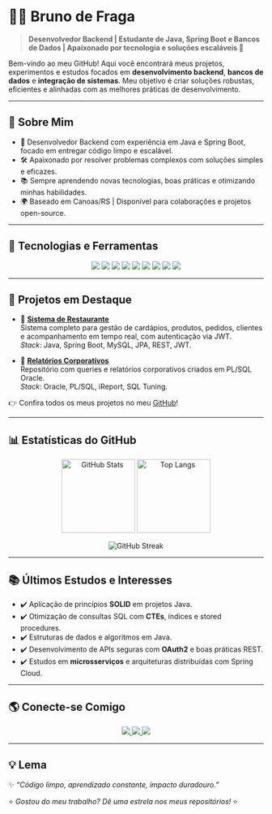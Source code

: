 # 👨‍💻 Bruno de Fraga  

> **Desenvolvedor Backend | Estudante de Java, Spring Boot e Bancos de Dados | Apaixonado por tecnologia e soluções escaláveis 🚀**

Bem-vindo ao meu GitHub! Aqui você encontrará meus projetos, experimentos e estudos focados em **desenvolvimento backend**, **bancos de dados** e **integração de sistemas**. Meu objetivo é criar soluções robustas, eficientes e alinhadas com as melhores práticas de desenvolvimento.

---

## 🌟 Sobre Mim
- 💼 Desenvolvedor Backend com experiência em Java e Spring Boot, focado em entregar código limpo e escalável.
- 🛠 Apaixonado por resolver problemas complexos com soluções simples e eficazes.
- 📚 Sempre aprendendo novas tecnologias, boas práticas e otimizando minhas habilidades.
- 🌍 Baseado em Canoas/RS | Disponível para colaborações e projetos open-source.

---

## 🚀 Tecnologias e Ferramentas
<div align="center">
  <img src="https://img.shields.io/badge/Java-ED8B00?style=for-the-badge&logo=openjdk&logoColor=white"/>
  <img src="https://img.shields.io/badge/Spring%20Boot-6DB33F?style=for-the-badge&logo=springboot&logoColor=white"/>
  <img src="https://img.shields.io/badge/MySQL-005C84?style=for-the-badge&logo=mysql&logoColor=white"/>
  <img src="https://img.shields.io/badge/Oracle-F80000?style=for-the-badge&logo=oracle&logoColor=white"/>
  <img src="https://img.shields.io/badge/PL%2FSQL-336791?style=for-the-badge&logo=databricks&logoColor=white"/>
  <img src="https://img.shields.io/badge/Git-F05032?style=for-the-badge&logo=git&logoColor=white"/>
  <img src="https://img.shields.io/badge/Linux-FCC624?style=for-the-badge&logo=linux&logoColor=black"/>
  <img src="https://img.shields.io/badge/Docker-2496ED?style=for-the-badge&logo=docker&logoColor=white"/>
  <img src="https://img.shields.io/badge/Postman-FF6C37?style=for-the-badge&logo=postman&logoColor=white"/>
</div>

---

## 📌 Projetos em Destaque
- 🔹 [**Sistema de Restaurante**](https://github.com/brunofdev/sistema-restaurante-api)  
  Sistema completo para gestão de cardápios, produtos, pedidos, clientes e acompanhamento em tempo real, com autenticação via JWT.  
  *Stack*: Java, Spring Boot, MySQL, JPA, REST, JWT.  

- 🔹 [**Relatórios Corporativos**](https://github.com/brunofdev/PL-SQL---Trabalhos-Feitos)  
  Repositório com queries e relatórios corporativos criados em PL/SQL Oracle.  
  *Stack*: Oracle, PL/SQL, iReport, SQL Tuning.  

👉 Confira todos os meus projetos no meu [GitHub](https://github.com/brunofdev)!

---

## 📊 Estatísticas do GitHub
<p align="center">
  <img src="https://github-readme-stats-sigma-five.vercel.app/api?username=brunofdev&show_icons=true&theme=tokyonight&hide_border=true" alt="GitHub Stats" height="145"/>
  <img src="https://github-readme-stats-sigma-five.vercel.app/api/top-langs/?username=brunofdev&layout=compact&theme=tokyonight&hide_border=true" alt="Top Langs" height="145"/>
</p>

<p align="center">
  <img src="https://streak-stats.demolab.com?user=brunofdev&theme=tokyonight&hide_border=true" alt="GitHub Streak"/>
</p>

---

## 📚 Últimos Estudos e Interesses
- ✔️ Aplicação de princípios **SOLID** em projetos Java.  
- ✔️ Otimização de consultas SQL com **CTEs**, índices e stored procedures.  
- ✔️ Estruturas de dados e algoritmos em Java.  
- ✔️ Desenvolvimento de APIs seguras com **OAuth2** e boas práticas REST.  
- ✔️ Estudos em **microsserviços** e arquiteturas distribuídas com Spring Cloud.  

---

## 🌎 Conecte-se Comigo
<div align="center">
  <a href="https://www.linkedin.com/in/bruno-de-fraga-b430aa161/">
    <img src="https://img.shields.io/badge/LinkedIn-0A66C2?style=for-the-badge&logo=linkedin&logoColor=white"/>
  </a>
  <a href="mailto:brunofragaa97@gmail.com">
    <img src="https://img.shields.io/badge/Email-D14836?style=for-the-badge&logo=gmail&logoColor=white"/>
  </a>
  <a href="https://x.com/SEU_USUARIO_X">
    <img src="https://img.shields.io/badge/X-000000?style=for-the-badge&logo=x&logoColor=white"/>
  </a>
</div>

---

## 💡 Lema
✨ *“Código limpo, aprendizado constante, impacto duradouro.”*

⭐ *Gostou do meu trabalho? Dê uma estrela nos meus repositórios!* ⭐
